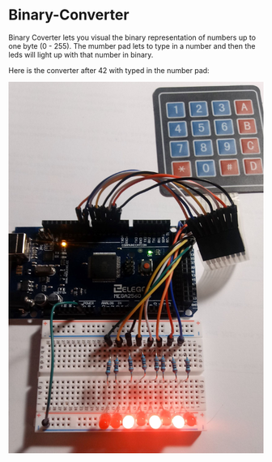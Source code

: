 # Binary-Converter
Binary Coverter lets you visual the binary representation of numbers up to one byte (0 - 255). The mumber pad lets to type in a number and then the leds will light up with that number in binary.

Here is the converter after 42 with typed in the number pad:

![alt text](https://github.com/crhaugen/Binary-Converter/blob/infoBranch/DemoPic/binaryPic.jpg)

